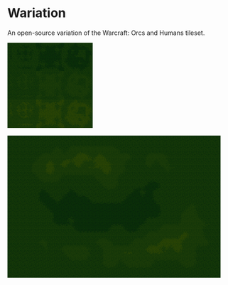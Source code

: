 # Wariation
An open-source variation of the Warcraft: Orcs and Humans tileset.

![tileset](tileset.png)

![example](example.png)